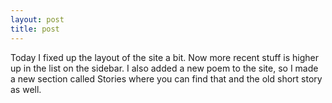 ```yaml
---
layout: post
title: post 
---
```

Today I fixed up the layout of the site a bit. Now more recent stuff is higher up in the list on the sidebar. I also added a new poem to the site, so I made a new section called Stories where you can find that and the old short story as well. 
